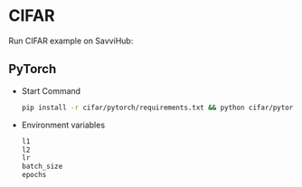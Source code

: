 # CIFAR
Run CIFAR example on SavviHub:

## PyTorch
* Start Command
  ```bash
  pip install -r cifar/pytorch/requirements.txt && python cifar/pytorch/main.py --save-model
  ```
* Environment variables
  ```bash
  l1
  l2
  lr
  batch_size
  epochs
  ```